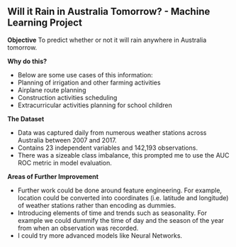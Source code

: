 ## Will it Rain in Australia Tomorrow?  - Machine Learning Project

**Objective**
To predict whether or not it will rain anywhere in Australia tomorrow.

**Why do this?**
- Below are some use cases of this information: 
- Planning of irrigation and other farming activities
- Airplane route planning
- Construction activities scheduling 
- Extracurricular activities planning for school children

**The Dataset**
- Data was captured daily from numerous weather stations across Australia between 2007 and 2017.
- Contains 23 independent variables and 142,193 observations.
- There was a sizeable class imbalance, this prompted me to use the AUC ROC metric in model evaluation.

**Areas of Further Improvement**
- Further work could be done around feature engineering. For example, location could be converted into coordinates (i.e. latitude and longitude) of weather stations rather than encoding as dummies.
- Introducing elements of time and trends such as seasonality. For example we could dummify the time of day and the season of the year from when an observation was recorded.
- I could try more advanced models like Neural Networks. 

